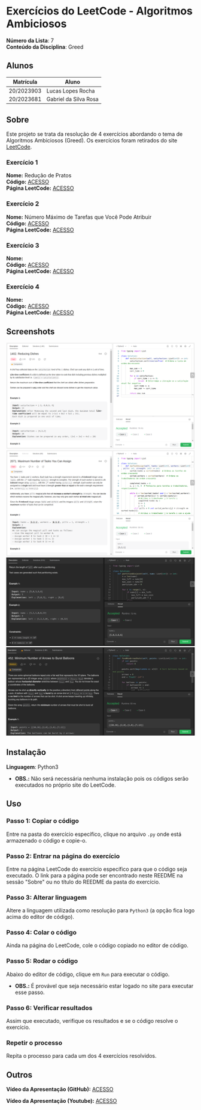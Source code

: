 # Exercícios do LeetCode - Algoritmos Ambiciosos

**Número da Lista**: 7<br>
**Conteúdo da Disciplina**: Greed<br>

## Alunos
|Matrícula | Aluno |
| -- | -- |
| 20/2023903  | Lucas Lopes Rocha |
| 20/2023681  | Gabriel da Silva Rosa |

## Sobre 
Este projeto se trata da resolução de 4 exercícios abordando o tema de Algoritmos Ambiciosos (Greed). Os exercícios foram retirados do site [LeetCode](https://leetcode.com/tag/greedy/).

### Exercício 1
**Nome:** Redução de Pratos<br>
**Código:** [ACESSO](exercicios/reducaoDePratos/)<br>
**Página LeetCode:** [ACESSO](https://leetcode.com/problems/reducing-dishes/)<br>

### Exercício 2
**Nome:** Número Máximo de Tarefas que Você Pode Atribuir<br>
**Código:** [ACESSO](exercicios/numMaxTarefas/)<br>
**Página LeetCode:** [ACESSO](https://leetcode.com/problems/maximum-number-of-tasks-you-can-assign/)<br>

### Exercício 3
**Nome:** <br>
**Código:** [ACESSO](exercicios/numMinimoDeFlechasParaEstourarBaloes/)<br>
**Página LeetCode:** [ACESSO](https://leetcode.com/problems/minimum-number-of-arrows-to-burst-balloons/description/)<br>

### Exercício 4
**Nome:** <br>
**Código:** [ACESSO](exercicios/particionarArrayEmIntervalosDisjuntos/)<br>
**Página LeetCode:** [ACESSO](https://leetcode.com/problems/partition-array-into-disjoint-intervals/)<br>


## Screenshots

![Exercicio1](assets/ex1.png)
![Exercicio2](assets/ex2.png)
![Exercicio3](assets/array.png)
![Exercicio4](assets/ballon.png)


## Instalação 
**Linguagem**: Python3<br>
- **OBS.:** Não será necessária nenhuma instalação pois os códigos serão executados no próprio site do LeetCode.

## Uso 

### Passo 1: Copiar o código
Entre na pasta do exercício específico, clique no arquivo `.py` onde está armazenado o código e copie-o.

### Passo 2: Entrar na página do exercício
Entre na página LeetCode do exercício específico para que o código seja executado. O link para a página pode ser encontrado neste REEDME na sessão "Sobre" ou no título do REEDME da pasta do exercício.

### Passo 3: Alterar linguagem
Altere a linguagem utilizada como resolução para `Python3` (a opção fica logo acima do editor de código).

### Passo 4: Colar o código
Ainda na página do LeetCode, cole o código copiado no editor de código.

### Passo 5: Rodar o código
Abaixo do editor de código, clique em `Run` para executar o código.
- **OBS.:** É provável que seja necessário estar logado no site para executar esse passo.

### Passo 6: Verificar resultados
Assim que executado, verifique os resultados e se o código resolve o exercício.

### Repetir o processo
Repita o processo para cada um dos 4 exercícios resolvidos.

## Outros

**Vídeo da Apresentação (GitHub):** [ACESSO]()

**Vídeo da Apresentação (Youtube):** [ACESSO]()